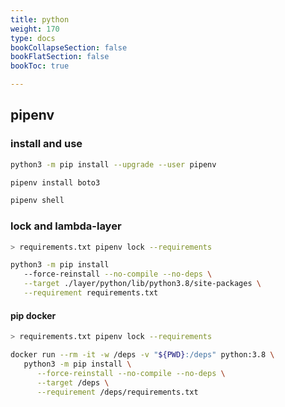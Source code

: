 ```yaml
---
title: python
weight: 170
type: docs
bookCollapseSection: false
bookFlatSection: false
bookToc: true

---
```



## pipenv

### install and use

```bash
python3 -m pip install --upgrade --user pipenv

pipenv install boto3

pipenv shell
```

### lock and lambda-layer

```bash
> requirements.txt pipenv lock --requirements

python3 -m pip install
   --force-reinstall --no-compile --no-deps \
   --target ./layer/python/lib/python3.8/site-packages \
   --requirement requirements.txt
```

#### pip docker

```bash
> requirements.txt pipenv lock --requirements

docker run --rm -it -w /deps -v "${PWD}:/deps" python:3.8 \
   python3 -m pip install \
      --force-reinstall --no-compile --no-deps \
      --target /deps \
      --requirement /deps/requirements.txt
```
